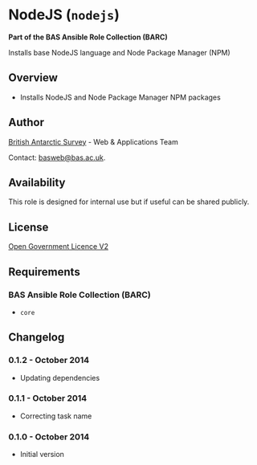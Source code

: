 # NodeJS (`nodejs`)

**Part of the BAS Ansible Role Collection (BARC)**

Installs base NodeJS language and Node Package Manager (NPM)

## Overview

* Installs NodeJS and Node Package Manager NPM packages

## Author

[British Antarctic Survey](http://www.antarctica.ac.uk) - Web & Applications Team

Contact: [basweb@bas.ac.uk](mailto:basweb@bas.ac.uk).

## Availability

This role is designed for internal use but if useful can be shared publicly.

## License

[Open Government Licence V2](https://www.nationalarchives.gov.uk/doc/open-government-licence/version/2/)

## Requirements

### BAS Ansible Role Collection (BARC)

* `core`

## Changelog

### 0.1.2 - October 2014

* Updating dependencies

### 0.1.1 - October 2014

* Correcting task name

### 0.1.0 - October 2014

* Initial version
